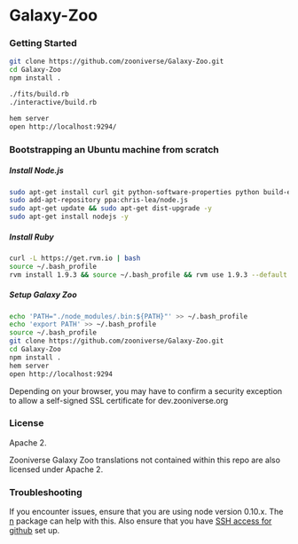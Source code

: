 # Galaxy-Zoo

### Getting Started
```bash
git clone https://github.com/zooniverse/Galaxy-Zoo.git
cd Galaxy-Zoo
npm install .

./fits/build.rb
./interactive/build.rb

hem server
open http://localhost:9294/
```

### Bootstrapping an Ubuntu machine from scratch

##### Install Node.js
```bash
sudo apt-get install curl git python-software-properties python build-essential -y
sudo add-apt-repository ppa:chris-lea/node.js
sudo apt-get update && sudo apt-get dist-upgrade -y
sudo apt-get install nodejs -y
```

##### Install Ruby
```bash
curl -L https://get.rvm.io | bash
source ~/.bash_profile
rvm install 1.9.3 && source ~/.bash_profile && rvm use 1.9.3 --default
```


##### Setup Galaxy Zoo
```bash
echo 'PATH="./node_modules/.bin:${PATH}"' >> ~/.bash_profile
echo 'export PATH' >> ~/.bash_profile
source ~/.bash_profile
git clone https://github.com/zooniverse/Galaxy-Zoo.git
cd Galaxy-Zoo
npm install .
hem server
open http://localhost:9294
```

Depending on your browser, you may have to confirm a security exception to allow a self-signed SSL certificate for dev.zooniverse.org

### License

Apache 2.

Zooniverse Galaxy Zoo translations not contained within this repo are also licensed under Apache 2.

### Troubleshooting

If you encounter issues, ensure that you are using node version 0.10.x. The [n](https://www.npmjs.com/package/n) package can help with this. Also ensure that you have [SSH access for github](https://help.github.com/articles/generating-ssh-keys/) set up.
